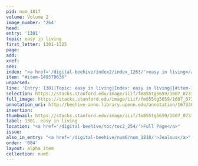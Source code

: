 ```yaml
---
pid: num_1817
volume: Volume 2
image_number: '264'
head:
entry: '1301'
topic: easy in living
first_letter: 1301-1325
page:
add:
xref:
see:
index: "<a href='/digital-beehive/index2/index_1263/'>easy in living</a>"
item: "#item-149579636"
unparsed:
line: 'Entry: 1301|Topic: easy in living|Index: easy in living||#item-149579636|'
selection: https://stacks.stanford.edu/image/iiif/fm855tg5659/1607_0731/868,297,2813,257/full/0/default.jpg
full_image: https://stacks.stanford.edu/image/iiif/fm855tg5659/1607_0731/full/full/0/default.jpg
annotation_uri: http://beehive-anno.library.upenn.edu/annotation/1673300058156
insertion:
thumbnail: https://stacks.stanford.edu/image/iiif/fm855tg5659/1607_0731/868,297,600,180/250,/0/default.jpg
label: 1301. easy in living
location: "<a href='/digital-beehive/toc/toc2_254/'>Full Page</a>"
issue:
also_in_entry: "<a href='/digital-beehive/num6/num_1818/'>Jealous</a>"
order: '084'
layout: alpha_item
collection: num6
---
```

